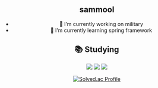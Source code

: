 <div align="center">
  
## sammool
- 🔭 I’m currently working on military
- 🌱 I’m currently learning spring framework
  
 ## 📚 Studying 
  <div>
    <img src="https://img.shields.io/badge/C++-00599C?style=for-the-badge-square&logo=cplusplus&logoColor=white">
    <img src="https://img.shields.io/badge/Java-FFFFFF?style=for-the-badge-square&logo=OpenJDK&logoColor=black">
    <img src="https://img.shields.io/badge/Spring-6DB33F?style=for-the-badgesquare&logo=Spring&logoColor=white">
  </div>
  

 [![Solved.ac Profile](http://mazassumnida.wtf/api/v2/generate_badge?boj=sammool2003)](https://solved.ac/sammool2003/)






